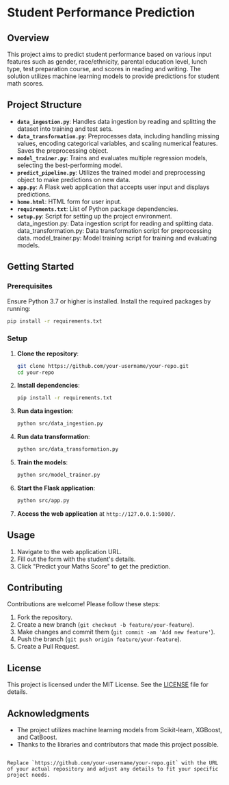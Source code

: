 # Student Performance Prediction

## Overview

This project aims to predict student performance based on various input features such as gender, race/ethnicity, parental education level, lunch type, test preparation course, and scores in reading and writing. The solution utilizes machine learning models to provide predictions for student math scores.

## Project Structure

- **`data_ingestion.py`**: Handles data ingestion by reading and splitting the dataset into training and test sets.
- **`data_transformation.py`**: Preprocesses data, including handling missing values, encoding categorical variables, and scaling numerical features. Saves the preprocessing object.
- **`model_trainer.py`**: Trains and evaluates multiple regression models, selecting the best-performing model.
- **`predict_pipeline.py`**: Utilizes the trained model and preprocessing object to make predictions on new data.
- **`app.py`**: A Flask web application that accepts user input and displays predictions.
- **`home.html`**: HTML form for user input.
- **`requirements.txt`**: List of Python package dependencies.
- **`setup.py`**: Script for setting up the project environment.
data_ingestion.py: Data ingestion script for reading and splitting data.
data_transformation.py: Data transformation script for preprocessing data.
model_trainer.py: Model training script for training and evaluating models.
## Getting Started

### Prerequisites

Ensure Python 3.7 or higher is installed. Install the required packages by running:

```bash
pip install -r requirements.txt
```

### Setup

1. **Clone the repository**:

    ```bash
    git clone https://github.com/your-username/your-repo.git
    cd your-repo
    ```

2. **Install dependencies**:

    ```bash
    pip install -r requirements.txt
    ```

3. **Run data ingestion**:

    ```bash
    python src/data_ingestion.py
    ```

4. **Run data transformation**:

    ```bash
    python src/data_transformation.py
    ```

5. **Train the models**:

    ```bash
    python src/model_trainer.py
    ```

6. **Start the Flask application**:

    ```bash
    python src/app.py
    ```

7. **Access the web application** at `http://127.0.0.1:5000/`.

## Usage

1. Navigate to the web application URL.
2. Fill out the form with the student's details.
3. Click "Predict your Maths Score" to get the prediction.

## Contributing

Contributions are welcome! Please follow these steps:

1. Fork the repository.
2. Create a new branch (`git checkout -b feature/your-feature`).
3. Make changes and commit them (`git commit -am 'Add new feature'`).
4. Push the branch (`git push origin feature/your-feature`).
5. Create a Pull Request.

## License

This project is licensed under the MIT License. See the [LICENSE](LICENSE) file for details.

## Acknowledgments

- The project utilizes machine learning models from Scikit-learn, XGBoost, and CatBoost.
- Thanks to the libraries and contributors that made this project possible.

```

Replace `https://github.com/your-username/your-repo.git` with the URL of your actual repository and adjust any details to fit your specific project needs.
